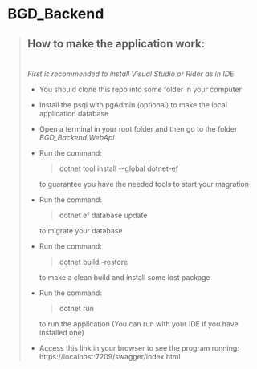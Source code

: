 # BGD_Backend

> ## How to make the application work:
> #
> *First is recommended to install Visual Studio or Rider as in IDE*
> - You should clone this repo into some folder in your computer
> - Install the psql with pgAdmin (optional) to make the local application database
> - Open a terminal in your root folder and then go to the folder *BGD_Backend.WebApi*
> - Run the command: 
>   > dotnet tool install --global dotnet-ef
> 
>   to guarantee you have the needed tools to start your magration
> - Run the command:
>   > dotnet ef database update
>
>   to migrate your database
> - Run the command:
>   > dotnet build -restore
>
>   to make a clean build and install some lost package
> - Run the command:
>   > dotnet run
>
>   to run the application (You can run with your IDE if you have installed one)
>
> - Access this link in your browser to see the program running: 
> https://localhost:7209/swagger/index.html